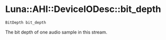 # Luna::AHI::DeviceIODesc::bit_depth

```c++
BitDepth bit_depth
```

The bit depth of one audio sample in this stream. 

